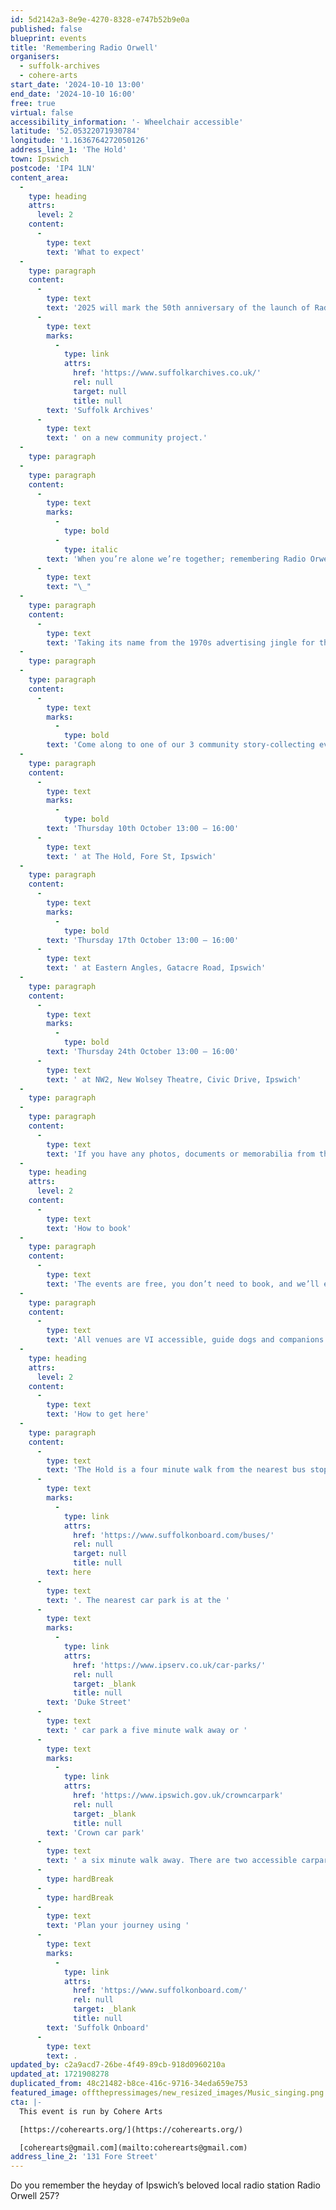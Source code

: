 ```yaml
---
id: 5d2142a3-8e9e-4270-8328-e747b52b9e0a
published: false
blueprint: events
title: 'Remembering Radio Orwell'
organisers:
  - suffolk-archives
  - cohere-arts
start_date: '2024-10-10 13:00'
end_date: '2024-10-10 16:00'
free: true
virtual: false
accessibility_information: '- Wheelchair accessible'
latitude: '52.05322071930784'
longitude: '1.1636764272050126'
address_line_1: 'The Hold'
town: Ipswich
postcode: 'IP4 1LN'
content_area:
  -
    type: heading
    attrs:
      level: 2
    content:
      -
        type: text
        text: 'What to expect'
  -
    type: paragraph
    content:
      -
        type: text
        text: '2025 will mark the 50th anniversary of the launch of Radio Orwell 257, the local radio station that played an integral role in the lives of Ipswich residents from 1975 – 1992. This Autumn, Cohere Arts is delighted to be working in partnership with '
      -
        type: text
        marks:
          -
            type: link
            attrs:
              href: 'https://www.suffolkarchives.co.uk/'
              rel: null
              target: null
              title: null
        text: 'Suffolk Archives'
      -
        type: text
        text: ' on a new community project.'
  -
    type: paragraph
  -
    type: paragraph
    content:
      -
        type: text
        marks:
          -
            type: bold
          -
            type: italic
        text: 'When you’re alone we’re together; remembering Radio Orwell.'
      -
        type: text
        text: "\_"
  -
    type: paragraph
    content:
      -
        type: text
        text: 'Taking its name from the 1970s advertising jingle for the station, this project, made possible with The National Lottery Heritage Fund, will invite Ipswich residents to share their recollections, stories and memorabilia relating to Radio Orwell in three community events to be held at Ipswich venues in October 2024. Stories captured will be transcribed by Suffolk Archives and preserved for years to come as part of their archive collections.'
  -
    type: paragraph
  -
    type: paragraph
    content:
      -
        type: text
        marks:
          -
            type: bold
        text: 'Come along to one of our 3 community story-collecting events:'
  -
    type: paragraph
    content:
      -
        type: text
        marks:
          -
            type: bold
        text: 'Thursday 10th October 13:00 – 16:00'
      -
        type: text
        text: ' at The Hold, Fore St, Ipswich'
  -
    type: paragraph
    content:
      -
        type: text
        marks:
          -
            type: bold
        text: 'Thursday 17th October 13:00 – 16:00'
      -
        type: text
        text: ' at Eastern Angles, Gatacre Road, Ipswich'
  -
    type: paragraph
    content:
      -
        type: text
        marks:
          -
            type: bold
        text: 'Thursday 24th October 13:00 – 16:00'
      -
        type: text
        text: ' at NW2, New Wolsey Theatre, Civic Drive, Ipswich'
  -
    type: paragraph
  -
    type: paragraph
    content:
      -
        type: text
        text: 'If you have any photos, documents or memorabilia from the era, and are happy to bring them along (with consent) we will scan them for the archive. '
  -
    type: heading
    attrs:
      level: 2
    content:
      -
        type: text
        text: 'How to book'
  -
    type: paragraph
    content:
      -
        type: text
        text: 'The events are free, you don’t need to book, and we’ll even throw in a free tea or coffee. '
  -
    type: paragraph
    content:
      -
        type: text
        text: 'All venues are VI accessible, guide dogs and companions are welcome, and the sessions will be supported by fully trained volunteers.'
  -
    type: heading
    attrs:
      level: 2
    content:
      -
        type: text
        text: 'How to get here'
  -
    type: paragraph
    content:
      -
        type: text
        text: 'The Hold is a four minute walk from the nearest bus stop - see the latest bus timetables '
      -
        type: text
        marks:
          -
            type: link
            attrs:
              href: 'https://www.suffolkonboard.com/buses/'
              rel: null
              target: null
              title: null
        text: here
      -
        type: text
        text: '. The nearest car park is at the '
      -
        type: text
        marks:
          -
            type: link
            attrs:
              href: 'https://www.ipserv.co.uk/car-parks/'
              rel: null
              target: _blank
              title: null
        text: 'Duke Street'
      -
        type: text
        text: ' car park a five minute walk away or '
      -
        type: text
        marks:
          -
            type: link
            attrs:
              href: 'https://www.ipswich.gov.uk/crowncarpark'
              rel: null
              target: _blank
              title: null
        text: 'Crown car park'
      -
        type: text
        text: ' a six minute walk away. There are two accessible carpark spaces for blue badge holders in The Hold car park.'
      -
        type: hardBreak
      -
        type: hardBreak
      -
        type: text
        text: 'Plan your journey using '
      -
        type: text
        marks:
          -
            type: link
            attrs:
              href: 'https://www.suffolkonboard.com/'
              rel: null
              target: _blank
              title: null
        text: 'Suffolk Onboard'
      -
        type: text
        text: .
updated_by: c2a9acd7-26be-4f49-89cb-918d0960210a
updated_at: 1721908278
duplicated_from: 48c21482-b8ce-416c-9716-34eda659e753
featured_image: offthepressimages/new_resized_images/Music_singing.png
cta: |-
  This event is run by Cohere Arts

  [https://coherearts.org/](https://coherearts.org/)

  [coherearts@gmail.com](mailto:coherearts@gmail.com)
address_line_2: '131 Fore Street'
---
```

Do you remember the heyday of Ipswich’s beloved local radio station Radio Orwell 257?